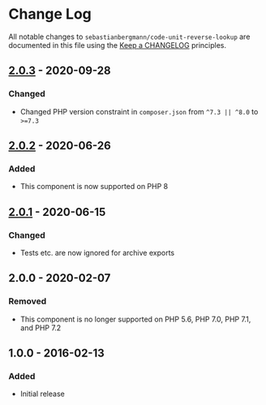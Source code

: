 # Change Log

All notable changes to `sebastianbergmann/code-unit-reverse-lookup` are documented in this file using
the [Keep a CHANGELOG](http://keepachangelog.com/) principles.

## [2.0.3] - 2020-09-28

### Changed

* Changed PHP version constraint in `composer.json` from `^7.3 || ^8.0` to `>=7.3`

## [2.0.2] - 2020-06-26

### Added

* This component is now supported on PHP 8

## [2.0.1] - 2020-06-15

### Changed

* Tests etc. are now ignored for archive exports

## 2.0.0 - 2020-02-07

### Removed

* This component is no longer supported on PHP 5.6, PHP 7.0, PHP 7.1, and PHP 7.2

## 1.0.0 - 2016-02-13

### Added

* Initial release

[2.0.3]: https://github.com/sebastianbergmann/code-unit-reverse-lookup/compare/2.0.2...2.0.3

[2.0.2]: https://github.com/sebastianbergmann/code-unit-reverse-lookup/compare/2.0.1...2.0.2

[2.0.1]: https://github.com/sebastianbergmann/code-unit-reverse-lookup/compare/2.0.0...2.0.1

[2.0.0]: https://github.com/sebastianbergmann/code-unit-reverse-lookup/compare/1.0.0...2.0.0
